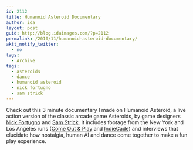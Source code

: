 ```yaml
---
id: 2112
title: Humanoid Asteroid Documentary
author: ida
layout: post
guid: http://blog.idaimages.com/?p=2112
permalink: /2010/11/humanoid-asteroid-documentary/
aktt_notify_twitter:
  - no
tags:
  - Archive
tags:
  - asteroids
  - dance
  - humanoid asteroid
  - nick fortugno
  - sam strick
---
```

Check out this 3 minute documentary I made on Humanoid Asteroid, a live action version of the classic arcade game Asteroids, by game designers [Nick Fortugno][1] and [Sam Strick][2]. It includes footage from the New York and Los Angeles runs ([Come Out & Play][3] and [IndieCade][4]) and interviews that elucidate how nostalgia, human AI and dance come together to make a fun play experience.

<div class="full-image">
  <div class="videoContainer">
  </div>
</div>

 [1]: http://www.criticalsmack.com/
 [2]: http://www.imadethisthing.net/
 [3]: http://www.comeoutandplay.org/
 [4]: http://www.indiecade.com/